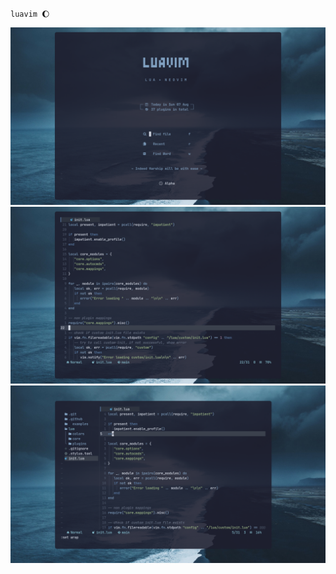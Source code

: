 `luavim 🌔`

![alpha](https://raw.githubusercontent.com/tsjazil/luavim/new/assets/s1.png)
![nvim](https://raw.githubusercontent.com/tsjazil/luavim/new/assets/s2.png)
![nvimtree](https://raw.githubusercontent.com/tsjazil/luavim/new/assets/s3.png)
